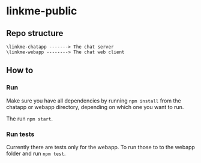 # linkme-public

## Repo structure

```
\linkme-chatapp -------> The chat server
\linkme-webapp --------> The chat web client 
```

## How to

### Run 
Make sure you have all dependencies by running `npm install` from the chatapp or webapp directory, depending on which one you want to run. 

The run `npm start`.
### Run tests
Currently there are tests only for the webapp. To run those to to the webapp folder and run `npm test`.  